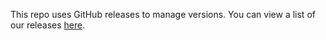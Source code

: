 This repo uses GitHub releases to manage versions. You can view a list of our releases [here](https://github.com/cc-archive/vocabulary-legacy/releases).
